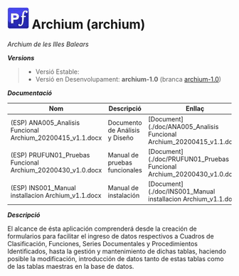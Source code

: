 # ![Logo](https://github.com/GovernIB/maven/raw/binaris/portafib/projectinfo_Attachments/icon.jpg) Archium (archium)
 *Archium de les Illes Balears*

***Versions***

> - Versió Estable: <br/>
> - Versió en Desenvolupament: __archium-1.0__ (branca [archium-1.0](../../tree/archium-1.0))


***Documentació***

Nom | Descripció | Enllaç
------------ | ------------- | -------------
(ESP) ANA005_Analisis Funcional Archium_20200415_v1.1.docx | Documento de Análisis y Diseño | [Document](./doc/ANA005_Analisis Funcional Archium_20200415_v1.1.docx)
(ESP) PRUFUN01_Pruebas Funcional Archium_20200430_v1.0.docx | Manual de pruebas funcionales | [Document](./doc/PRUFUN01_Pruebas Funcional Archium_20200430_v1.0.docx)
(ESP) INS001_Manual installacion Archium_v1.1.docx | Manual de instalación | [Document](./doc/INS001_Manual installacion Archium_v1.1.docx)


***Descripció***

El alcance de ésta aplicación comprenderá desde la creación de formularios para facilitar el ingreso de datos respectivos a Cuadros de Clasificación, Funciones, Series Documentales y Procedimientos Identificados, hasta la gestión y mantenimiento de dichas tablas, haciendo posible la modificación, introducción de datos tanto de estas tablas como de las tablas maestras en la base de datos.

